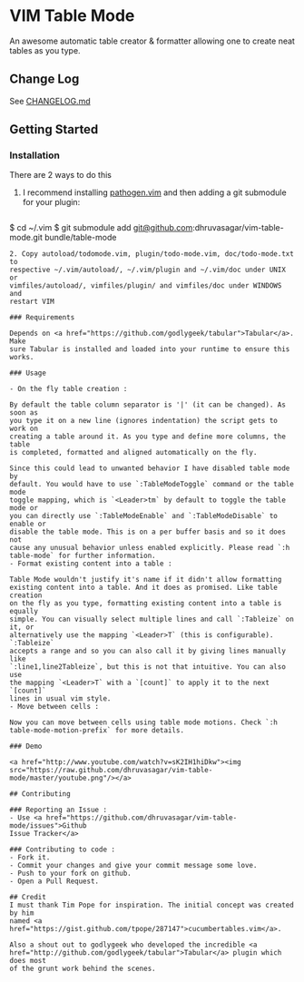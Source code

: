 # VIM Table Mode

An awesome automatic table creator & formatter allowing one to create neat
tables as you type.

## Change Log
See <a
href="https://github.com/dhruvasagar/vim-table-mode/blob/master/CHANGELOG.md">
CHANGELOG.md </a>

## Getting Started
### Installation

There are 2 ways to do this

1. I recommend installing <a
   href="https://github.com/tpope/vim-pathogen">pathogen.vim</a> and then
   adding a git submodule for your plugin:

   ```sh
$ cd ~/.vim
$ git submodule add git@github.com:dhruvasagar/vim-table-mode.git bundle/table-mode
   ```
2. Copy autoload/todomode.vim, plugin/todo-mode.vim, doc/todo-mode.txt to
   respective ~/.vim/autoload/, ~/.vim/plugin and ~/.vim/doc under UNIX or 
   vimfiles/autoload/, vimfiles/plugin/ and vimfiles/doc under WINDOWS and
   restart VIM

### Requirements

Depends on <a href="https://github.com/godlygeek/tabular">Tabular</a>. Make
sure Tabular is installed and loaded into your runtime to ensure this works.

### Usage

- On the fly table creation :

   By default the table column separator is '|' (it can be changed). As soon as
   you type it on a new line (ignores indentation) the script gets to work on
   creating a table around it. As you type and define more columns, the table
   is completed, formatted and aligned automatically on the fly.

   Since this could lead to unwanted behavior I have disabled table mode by
   default. You would have to use `:TableModeToggle` command or the table mode
   toggle mapping, which is `<Leader>tm` by default to toggle the table mode or
   you can directly use `:TableModeEnable` and `:TableModeDisable` to enable or
   disable the table mode. This is on a per buffer basis and so it does not
   cause any unusual behavior unless enabled explicitly. Please read `:h
   table-mode` for further information.
- Format existing content into a table :

   Table Mode wouldn't justify it's name if it didn't allow formatting
   existing content into a table. And it does as promised. Like table creation
   on the fly as you type, formatting existing content into a table is equally
   simple. You can visually select multiple lines and call `:Tableize` on it, or
   alternatively use the mapping `<Leader>T` (this is configurable). `:Tableize`
   accepts a range and so you can also call it by giving lines manually like
   `:line1,line2Tableize`, but this is not that intuitive. You can also use
   the mapping `<Leader>T` with a `[count]` to apply it to the next `[count]`
   lines in usual vim style.
- Move between cells :

   Now you can move between cells using table mode motions. Check `:h
   table-mode-motion-prefix` for more details.

### Demo

<a href="http://www.youtube.com/watch?v=sK2IH1hiDkw"><img
src="https://raw.github.com/dhruvasagar/vim-table-mode/master/youtube.png"/></a>

## Contributing

### Reporting an Issue :
- Use <a href="https://github.com/dhruvasagar/vim-table-mode/issues">Github
  Issue Tracker</a>

### Contributing to code :
- Fork it.
- Commit your changes and give your commit message some love.
- Push to your fork on github.
- Open a Pull Request.

## Credit
I must thank Tim Pope for inspiration. The initial concept was created by him
named <a href="https://gist.github.com/tpope/287147">cucumbertables.vim</a>.

Also a shout out to godlygeek who developed the incredible <a
href="http://github.com/godlygeek/tabular">Tabular</a> plugin which does most
of the grunt work behind the scenes.
